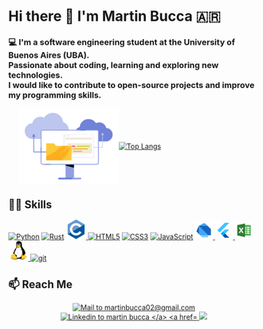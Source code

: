# Hi there 👋 I'm Martin Bucca 🇦🇷

<p align="center">
  <div align="left">
    <h3>💻 I'm a software engineering student at the University of Buenos Aires (UBA).<br>Passionate about coding, learning and exploring new technologies.<br>I would like to contribute to open-source projects and improve my programming skills.<br></h3>
  </div>
</p>
<div style="display: flex; justify-content: center; align-items: center;">
  <div style="display: flex; flex-direction: row; align-items: center;">
    <img src="softwaredev.png" width="40%" style="margin-left: 20px;"/> 
    <a href="https://github.com/martinbucca/github-readme-stats" style="margin-right: 20px;">
        <img src="https://github-readme-stats-git-masterrstaa-rickstaa.vercel.app/api/top-langs/?username=martinbucca" alt="Top Langs" />
    </a>
  </div>
</div>







## 👨‍💻 Skills

<p align="left">
    <a href="https://www.python.org/" target="_blank" rel="noreferrer"><img src="https://raw.githubusercontent.com/danielcranney/readme-generator/main/public/icons/skills/python-colored.svg" width="36" height="36" alt="Python" /></a>
    <a href="https://www.rust-lang.org/" target="_blank" rel="noreferrer"><img src="https://raw.githubusercontent.com/danielcranney/readme-generator/main/public/icons/skills/rust-colored.svg" width="36" height="36" alt="Rust" /></a>
  <a href="https://www.cprogramming.com/" target="_blank" rel="noreferrer"> <img src="https://raw.githubusercontent.com/devicons/devicon/master/icons/c/c-original.svg" alt="c" width="40" height="40"/> </a>
    <a href="https://developer.mozilla.org/en-US/docs/Glossary/HTML5" target="_blank" rel="noreferrer"><img src="https://raw.githubusercontent.com/danielcranney/readme-generator/main/public/icons/skills/html5-colored.svg" width="36" height="36" alt="HTML5" /></a>
    <a href="https://www.w3.org/TR/CSS/#css" target="_blank" rel="noreferrer"><img src="https://raw.githubusercontent.com/danielcranney/readme-generator/main/public/icons/skills/css3-colored.svg" width="36" height="36" alt="CSS3" /></a>
    <a href="https://developer.mozilla.org/en-US/docs/Web/JavaScript" target="_blank" rel="noreferrer"><img src="https://raw.githubusercontent.com/danielcranney/readme-generator/main/public/icons/skills/javascript-colored.svg" width="36" height="36" alt="JavaScript" /></a>
    <a href="https://dart.dev/" target="_blank" rel="noreferrer"> <img src="icons8-dart.svg" alt="flutter" width="36" height="36"/> </a>
    <a href="https://flutter.dev/development" target="_blank" rel="noreferrer"> <img src="icons8-flutter.svg" alt="flutter" width="36" height="36"/> </a>
    <a target="_blank" rel="noreferrer"> <img src="icons8-excel.svg" alt="flutter" width="36" height="36"/> </a>
    <a href="https://www.linux.org/" target="_blank" rel="noreferrer"> <img src="https://raw.githubusercontent.com/devicons/devicon/master/icons/linux/linux-original.svg" alt="linux" width="40" height="40"/> </a>
    <a href="https://git-scm.com/" target="_blank" rel="noreferrer"> <img src="https://www.vectorlogo.zone/logos/git-scm/git-scm-icon.svg" alt="git" width="40" height="40"/> </a>
</p>


## 📫 Reach Me


<p align="center">
    <a href="mailto:martinbucca02@gmail.com" target="_blank" rel="noreferrer"> <img src="https://img.shields.io/badge/Gmail-D14836?style=for-the-badge&logo=gmail&logoColor=white" alt="Mail to martinbucca02@gmail.com"/> </a>
    <a href="https://www.linkedin.com/in/mart%C3%ADn-bucca-70858a216/" target="_blank" rel="noreferrer"> <img src="https://img.shields.io/badge/LinkedIn-0077B5?style=for-the-badge&logo=linkedin&logoColor=white" alt="Linkedin to martin bucca </a>
    <a href="https://github.com/martinbucca" target="_blank" rel="noreferrer"> <img src="https://img.shields.io/badge/GitHub-100000?style=for-the-badge&logo=github&logoColor=white"/> </a>
</p>


<!--

**aguirre-ivan/aguirre-ivan** is a ✨ _special_ ✨ repository because its `README.md` (this file) appears on your GitHub profile.

Here are some ideas to get you started:

- 🔭 I’m currently working on ...
- 🌱 I’m currently learning ...
- 👯 I’m looking to collaborate on ...
- 🤔 I’m looking for help with ...
- 💬 Ask me about ...
- 📫 How to reach me: ...
- 😄 Pronouns: ...
- ⚡ Fun fact: ...

-->
